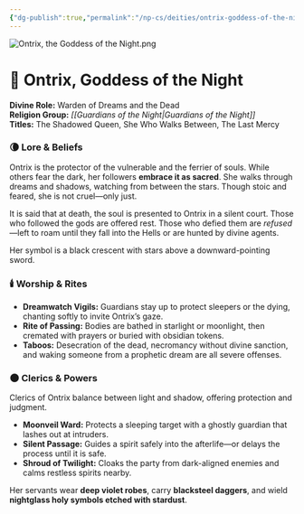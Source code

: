 ```yaml
---
{"dg-publish":true,"permalink":"/np-cs/deities/ontrix-goddess-of-the-night/"}
---
```


![Ontrix, the Goddess of the Night.png](/img/user/zAssets/Ontrix,%20the%20Goddess%20of%20the%20Night.png)
# 🌙 **Ontrix, Goddess of the Night**

**Divine Role:** Warden of Dreams and the Dead  
**Religion Group:** *[[Guardians of the Night\|Guardians of the Night]]*  
**Titles:** The Shadowed Queen, She Who Walks Between, The Last Mercy

### 🌘 Lore & Beliefs

Ontrix is the protector of the vulnerable and the ferrier of souls. While others fear the dark, her followers **embrace it as sacred**. She walks through dreams and shadows, watching from between the stars. Though stoic and feared, she is not cruel—only just.

It is said that at death, the soul is presented to Ontrix in a silent court. Those who followed the gods are offered rest. Those who defied them are _refused_—left to roam until they fall into the Hells or are hunted by divine agents.

Her symbol is a black crescent with stars above a downward-pointing sword.

### 🕯️ Worship & Rites

- **Dreamwatch Vigils:** Guardians stay up to protect sleepers or the dying, chanting softly to invite Ontrix’s gaze.
- **Rite of Passing:** Bodies are bathed in starlight or moonlight, then cremated with prayers or buried with obsidian tokens.
- **Taboos:** Desecration of the dead, necromancy without divine sanction, and waking someone from a prophetic dream are all severe offenses.

### 🌑 Clerics & Powers

Clerics of Ontrix balance between light and shadow, offering protection and judgment.

- **Moonveil Ward:** Protects a sleeping target with a ghostly guardian that lashes out at intruders.
- **Silent Passage:** Guides a spirit safely into the afterlife—or delays the process until it is safe.
- **Shroud of Twilight:** Cloaks the party from dark-aligned enemies and calms restless spirits nearby.

Her servants wear **deep violet robes**, carry **blacksteel daggers**, and wield **nightglass holy symbols etched with stardust**.